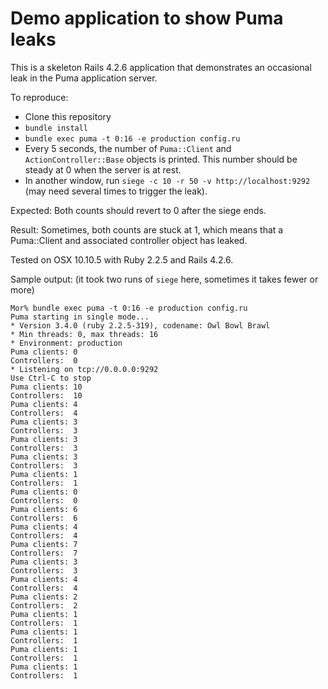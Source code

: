 # Demo application to show Puma leaks

This is a skeleton Rails 4.2.6 application that demonstrates an occasional leak in the Puma application server.

To reproduce:
  - Clone this repository
  - `bundle install`
  - `bundle exec puma -t 0:16 -e production config.ru`
  - Every 5 seconds, the number of `Puma::Client` and `ActionController::Base` objects is printed. This number should be steady at 0 when the server is at rest.
  - In another window, run `siege -c 10 -r 50 -v http://localhost:9292` (may need several times to trigger the leak).

Expected: Both counts should revert to 0 after the siege ends.

Result: Sometimes, both counts are stuck at 1, which means that a Puma::Client and associated controller object has leaked.

Tested on OSX 10.10.5 with Ruby 2.2.5 and Rails 4.2.6.

Sample output: (it took two runs of `siege` here, sometimes it takes fewer or more)

```
Mor% bundle exec puma -t 0:16 -e production config.ru
Puma starting in single mode...
* Version 3.4.0 (ruby 2.2.5-319), codename: Owl Bowl Brawl
* Min threads: 0, max threads: 16
* Environment: production
Puma clients: 0
Controllers:  0
* Listening on tcp://0.0.0.0:9292
Use Ctrl-C to stop
Puma clients: 10
Controllers:  10
Puma clients: 4
Controllers:  4
Puma clients: 3
Controllers:  3
Puma clients: 3
Controllers:  3
Puma clients: 3
Controllers:  3
Puma clients: 1
Controllers:  1
Puma clients: 0
Controllers:  0
Puma clients: 6
Controllers:  6
Puma clients: 4
Controllers:  4
Puma clients: 7
Controllers:  7
Puma clients: 3
Controllers:  3
Puma clients: 4
Controllers:  4
Puma clients: 2
Controllers:  2
Puma clients: 1
Controllers:  1
Puma clients: 1
Controllers:  1
Puma clients: 1
Controllers:  1
Puma clients: 1
Controllers:  1
```
